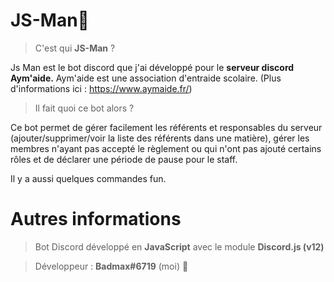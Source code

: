 # JS-Man🤖
>  C'est qui **JS-Man** ?

Js Man est le bot discord que j'ai développé pour le **serveur discord Aym'aide.** Aym'aide est une association d'entraide scolaire. (Plus d'informations ici : https://www.aymaide.fr/)

> Il fait quoi ce bot alors ?

Ce bot permet de gérer facilement les référents et responsables du serveur (ajouter/supprimer/voir la liste des référents dans une matière), gérer les membres n'ayant pas accepté le règlement ou qui n'ont pas ajouté certains rôles et de déclarer une période de pause pour le staff.

Il y a aussi quelques commandes fun.

# Autres informations

> Bot Discord développé en **JavaScript** avec le module **Discord.js (v12)**

> Développeur : **Badmax#6719** (moi) 👋
